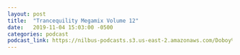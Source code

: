 ```yaml
---
layout: post
title:  "Trancequility Megamix Volume 12"
date:   2019-11-04 15:03:00 -0500
categories: podcast
podcast_link: https://nilbus-podcasts.s3.us-east-2.amazonaws.com/Doboy%20mix/Trancequility%20Megamix%20Volume%2012.mp3
---
```

